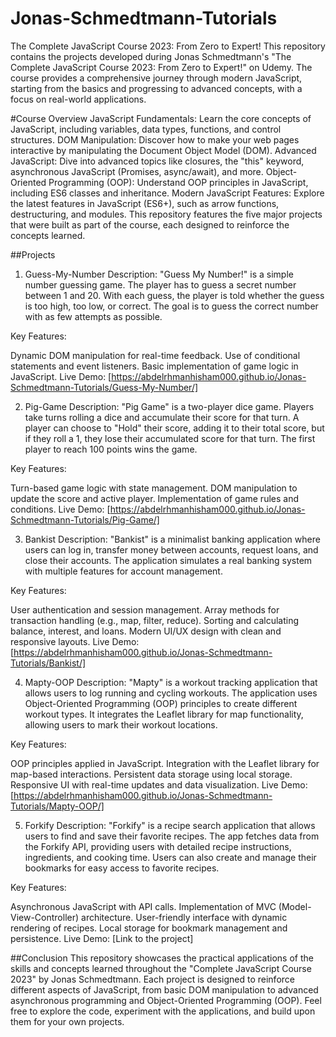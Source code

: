 # Jonas-Schmedtmann-Tutorials
The Complete JavaScript Course 2023: From Zero to Expert!
This repository contains the projects developed during Jonas Schmedtmann's "The Complete JavaScript Course 2023: From Zero to Expert!" on Udemy. The course provides a comprehensive journey through modern JavaScript, starting from the basics and progressing to advanced concepts, with a focus on real-world applications.

#Course Overview
JavaScript Fundamentals: Learn the core concepts of JavaScript, including variables, data types, functions, and control structures.
DOM Manipulation: Discover how to make your web pages interactive by manipulating the Document Object Model (DOM).
Advanced JavaScript: Dive into advanced topics like closures, the "this" keyword, asynchronous JavaScript (Promises, async/await), and more.
Object-Oriented Programming (OOP): Understand OOP principles in JavaScript, including ES6 classes and inheritance.
Modern JavaScript Features: Explore the latest features in JavaScript (ES6+), such as arrow functions, destructuring, and modules.
This repository features the five major projects that were built as part of the course, each designed to reinforce the concepts learned.

##Projects
1. Guess-My-Number
Description:
"Guess My Number!" is a simple number guessing game. The player has to guess a secret number between 1 and 20. With each guess, the player is told whether the guess is too high, too low, or correct. The goal is to guess the correct number with as few attempts as possible.

Key Features:

Dynamic DOM manipulation for real-time feedback.
Use of conditional statements and event listeners.
Basic implementation of game logic in JavaScript.
Live Demo: [https://abdelrhmanhisham000.github.io/Jonas-Schmedtmann-Tutorials/Guess-My-Number/]

2. Pig-Game
Description:
"Pig Game" is a two-player dice game. Players take turns rolling a dice and accumulate their score for that turn. A player can choose to "Hold" their score, adding it to their total score, but if they roll a 1, they lose their accumulated score for that turn. The first player to reach 100 points wins the game.

Key Features:

Turn-based game logic with state management.
DOM manipulation to update the score and active player.
Implementation of game rules and conditions.
Live Demo: [https://abdelrhmanhisham000.github.io/Jonas-Schmedtmann-Tutorials/Pig-Game/]

3. Bankist
Description:
"Bankist" is a minimalist banking application where users can log in, transfer money between accounts, request loans, and close their accounts. The application simulates a real banking system with multiple features for account management.

Key Features:

User authentication and session management.
Array methods for transaction handling (e.g., map, filter, reduce).
Sorting and calculating balance, interest, and loans.
Modern UI/UX design with clean and responsive layouts.
Live Demo: [https://abdelrhmanhisham000.github.io/Jonas-Schmedtmann-Tutorials/Bankist/]

4. Mapty-OOP
Description:
"Mapty" is a workout tracking application that allows users to log running and cycling workouts. The application uses Object-Oriented Programming (OOP) principles to create different workout types. It integrates the Leaflet library for map functionality, allowing users to mark their workout locations.

Key Features:

OOP principles applied in JavaScript.
Integration with the Leaflet library for map-based interactions.
Persistent data storage using local storage.
Responsive UI with real-time updates and data visualization.
Live Demo: [https://abdelrhmanhisham000.github.io/Jonas-Schmedtmann-Tutorials/Mapty-OOP/]

5. Forkify
Description:
"Forkify" is a recipe search application that allows users to find and save their favorite recipes. The app fetches data from the Forkify API, providing users with detailed recipe instructions, ingredients, and cooking time. Users can also create and manage their bookmarks for easy access to favorite recipes.

Key Features:

Asynchronous JavaScript with API calls.
Implementation of MVC (Model-View-Controller) architecture.
User-friendly interface with dynamic rendering of recipes.
Local storage for bookmark management and persistence.
Live Demo: [Link to the project]

##Conclusion
This repository showcases the practical applications of the skills and concepts learned throughout the "Complete JavaScript Course 2023" by Jonas Schmedtmann. Each project is designed to reinforce different aspects of JavaScript, from basic DOM manipulation to advanced asynchronous programming and Object-Oriented Programming (OOP). Feel free to explore the code, experiment with the applications, and build upon them for your own projects.
